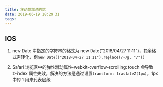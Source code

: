 ```yaml
---
title: 移动端踩过的坑
date: 2019-06-19 18:29:31
tags:
---
```


## IOS

1. new Date 中指定的字符串的格式为 new Date("2018/04/27 11:11")，其余格式需转化，例`new Date(("2018-04-27 11:11").replace(/-/g, "/"))`

2. Safari 浏览器中的弹性滑动属性-webkit-overflow-scrolling: touch 会导致 z-index 属性失效，解决的方法是通过设置`transform: traslateZ(1px)`，1px 中的 1 用来代表层级
